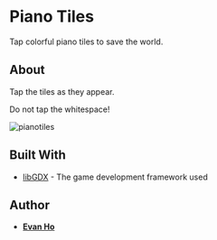 # Piano Tiles

Tap colorful piano tiles to save the world.

## About
Tap the tiles as they appear.

Do not tap the whitespace!

![pianotiles](https://user-images.githubusercontent.com/25027010/46446950-13d8c400-c734-11e8-8500-1f3c0b75f85f.png)

## Built With

* [libGDX](https://libgdx.badlogicgames.com/) - The game development framework used

## Author

* [**Evan Ho**](https://github.com/evanho9)
